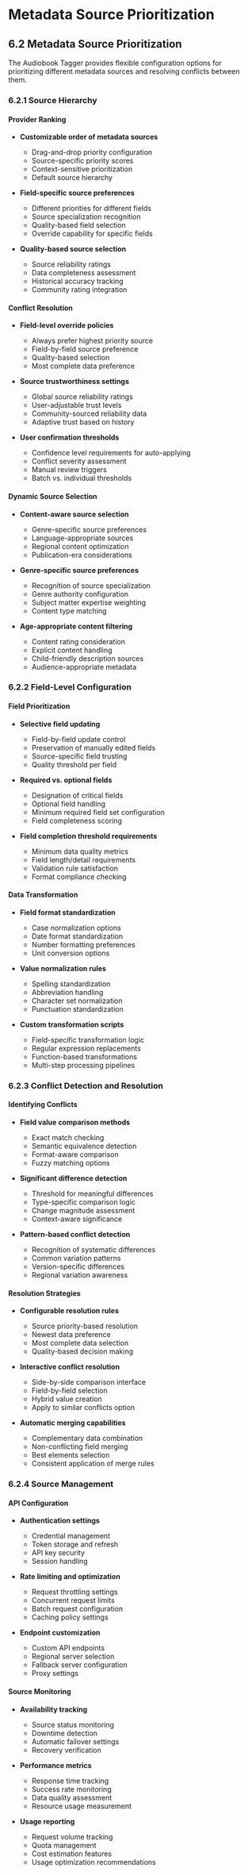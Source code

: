# Metadata Source Prioritization

## 6.2 Metadata Source Prioritization

The Audiobook Tagger provides flexible configuration options for prioritizing different metadata sources and resolving conflicts between them.

### 6.2.1 Source Hierarchy

#### Provider Ranking

- **Customizable order of metadata sources**
  - Drag-and-drop priority configuration
  - Source-specific priority scores
  - Context-sensitive prioritization
  - Default source hierarchy

- **Field-specific source preferences**
  - Different priorities for different fields
  - Source specialization recognition
  - Quality-based field selection
  - Override capability for specific fields

- **Quality-based source selection**
  - Source reliability ratings
  - Data completeness assessment
  - Historical accuracy tracking
  - Community rating integration

#### Conflict Resolution

- **Field-level override policies**
  - Always prefer highest priority source
  - Field-by-field source preference
  - Quality-based selection
  - Most complete data preference

- **Source trustworthiness settings**
  - Global source reliability ratings
  - User-adjustable trust levels
  - Community-sourced reliability data
  - Adaptive trust based on history

- **User confirmation thresholds**
  - Confidence level requirements for auto-applying
  - Conflict severity assessment
  - Manual review triggers
  - Batch vs. individual thresholds

#### Dynamic Source Selection

- **Content-aware source selection**
  - Genre-specific source preferences
  - Language-appropriate sources
  - Regional content optimization
  - Publication-era considerations

- **Genre-specific source preferences**
  - Recognition of source specialization
  - Genre authority configuration
  - Subject matter expertise weighting
  - Content type matching

- **Age-appropriate content filtering**
  - Content rating consideration
  - Explicit content handling
  - Child-friendly description sources
  - Audience-appropriate metadata

### 6.2.2 Field-Level Configuration

#### Field Prioritization

- **Selective field updating**
  - Field-by-field update control
  - Preservation of manually edited fields
  - Source-specific field trusting
  - Quality threshold per field

- **Required vs. optional fields**
  - Designation of critical fields
  - Optional field handling
  - Minimum required field set configuration
  - Field completeness scoring

- **Field completion threshold requirements**
  - Minimum data quality metrics
  - Field length/detail requirements
  - Validation rule satisfaction
  - Format compliance checking

#### Data Transformation

- **Field format standardization**
  - Case normalization options
  - Date format standardization
  - Number formatting preferences
  - Unit conversion options

- **Value normalization rules**
  - Spelling standardization
  - Abbreviation handling
  - Character set normalization
  - Punctuation standardization

- **Custom transformation scripts**
  - Field-specific transformation logic
  - Regular expression replacements
  - Function-based transformations
  - Multi-step processing pipelines

### 6.2.3 Conflict Detection and Resolution

#### Identifying Conflicts

- **Field value comparison methods**
  - Exact match checking
  - Semantic equivalence detection
  - Format-aware comparison
  - Fuzzy matching options

- **Significant difference detection**
  - Threshold for meaningful differences
  - Type-specific comparison logic
  - Change magnitude assessment
  - Context-aware significance

- **Pattern-based conflict detection**
  - Recognition of systematic differences
  - Common variation patterns
  - Version-specific differences
  - Regional variation awareness

#### Resolution Strategies

- **Configurable resolution rules**
  - Source priority-based resolution
  - Newest data preference
  - Most complete data selection
  - Quality-based decision making

- **Interactive conflict resolution**
  - Side-by-side comparison interface
  - Field-by-field selection
  - Hybrid value creation
  - Apply to similar conflicts option

- **Automatic merging capabilities**
  - Complementary data combination
  - Non-conflicting field merging
  - Best elements selection
  - Consistent application of merge rules

### 6.2.4 Source Management

#### API Configuration

- **Authentication settings**
  - Credential management
  - Token storage and refresh
  - API key security
  - Session handling

- **Rate limiting and optimization**
  - Request throttling settings
  - Concurrent request limits
  - Batch request configuration
  - Caching policy settings

- **Endpoint customization**
  - Custom API endpoints
  - Regional server selection
  - Fallback server configuration
  - Proxy settings

#### Source Monitoring

- **Availability tracking**
  - Source status monitoring
  - Downtime detection
  - Automatic failover settings
  - Recovery verification

- **Performance metrics**
  - Response time tracking
  - Success rate monitoring
  - Data quality assessment
  - Resource usage measurement

- **Usage reporting**
  - Request volume tracking
  - Quota management
  - Cost estimation features
  - Usage optimization recommendations
